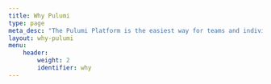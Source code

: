 ```yaml
---
title: Why Pulumi
type: page
meta_desc: "The Pulumi Platform is the easiest way for teams and individuals to create, deploy, and manage multi-cloud software, using familiar languages and tools you already know and love."
layout: why-pulumi
menu:
    header:
        weight: 2
        identifier: why
---
```

